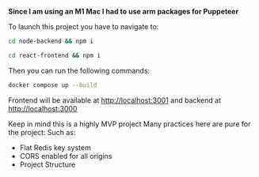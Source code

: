 **Since I am using an M1 Mac I had to use arm packages for Puppeteer**

To launch this project you have to navigate to:

```bash 
cd node-backend && npm i
```

```bash 
cd react-frontend && npm i
```

Then you can run the following commands:

```bash
docker compose up --build
```

Frontend will be available at [http://localhost:3001](http://localhost:3001) and backend
at [http://localhost:3000](http://localhost:3000)

Keep in mind this is a highly MVP project
Many practices here are pure for the project:
Such as:
* Flat Redis key system
* CORS enabled for all origins
* Project Structure

